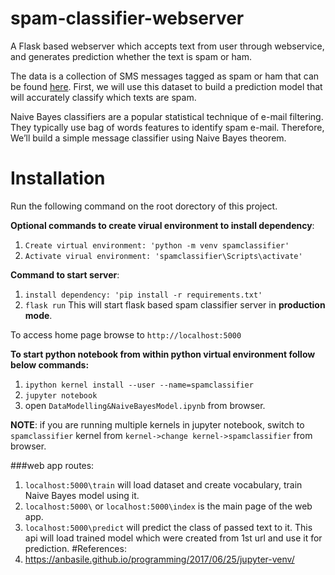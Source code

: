 # spam-classifier-webserver
A Flask based webserver which accepts text from user through webservice,
and generates prediction whether the text is spam or ham.

The data is a collection of SMS messages tagged as spam or ham that can be found [here](https://www.kaggle.com/uciml/sms-spam-collection-dataset). 
First, we will use this dataset to build a prediction model that will accurately classify which texts are spam.

Naive Bayes classifiers are a popular statistical technique of e-mail filtering. 
They typically use bag of words features to identify spam e-mail. 
Therefore, We’ll build a simple message classifier using Naive Bayes theorem.

# Installation
Run the following command on the root dorectory of this project.

**Optional commands to create virual environment to install dependency**:
1. `Create virtual environment: 'python -m venv spamclassifier'`
2. `Activate virual environment: 'spamclassifier\Scripts\activate'`

**Command to start server**:
1. `install dependency: 'pip install -r requirements.txt'`
2. `flask run`
This will start flask based spam classifier server in **production mode**.

To access home page browse to `http://localhost:5000`

**To start python notebook from within python virtual environment follow below commands:**
1. `ipython kernel install --user --name=spamclassifier`
2. `jupyter notebook`
3. open `DataModelling&NaiveBayesModel.ipynb` from browser.

**NOTE**: if you are running multiple kernels in jupyter notebook, switch to `spamclassifier` kernel from `kernel->change kernel->spamclassifier` from browser.

###web app routes:
1. `localhost:5000\train`  will load dataset and create vocabulary, train Naive Bayes model using it.
2. `localhost:5000\` or `localhost:5000\index` is the main page of the web app.
3. `localhost:5000\predict` will predict the class of passed text to it. This api will load trained model which were created from 1st url and use it for prediction.
#References:
1. https://anbasile.github.io/programming/2017/06/25/jupyter-venv/

